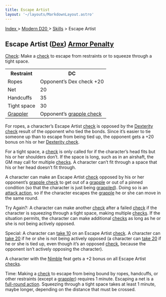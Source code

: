 ```yaml
---
title: Escape Artist
layout: '~/layouts/MarkdownLayout.astro'
---
```


[ Index ](/) > [ Modern D20 ](/modern.d20.srd) > [Skills](/modern.d20.srd/skills) > Escape Artist

## Escape Artist ([Dex](/modern.d20.srd/basics/ability.scores)) [Armor Penalty](/modern.d20.srd/equipment/armor.general)

[Check](/modern.d20.srd/skills/skill.basics): Make a
[check](/modern.d20.srd/skills/skill.basics) to escape from
restraints or to squeeze through a tight space.


<table> <tr><th> Restraint</th> <th>DC </th></tr> <tr><td> Ropes</td><td> Opponent’s Dex check +20 </td></tr> <tr class="shaded"><td> Net</td><td> 20 </td></tr> <tr><td> Handcuffs</td><td> 35 </td></tr> <tr class="shaded"><td> Tight space</td><td> 30</td></tr> <tr><td> <a href="/modern.d20.srd/combat/grapple">Grappler</a></td> <td> Opponent’s <a href="/modern.d20.srd/combat/grapple">grapple check</a></td> </tr> </table>



For ropes, a character’s Escape Artist
[check](/modern.d20.srd/skills/skill.basics) is opposed by the
[Dexterity check](/modern.d20.srd/skills/skill.basics) result of the opponent
who tied the bonds. Since it’s easier to tie someone up than to escape from
being tied up, the opponent gets a +20 bonus on his or her [Dexterity check](/modern.d20.srd/skills/skill.basics).

For a tight space, a [check](/modern.d20.srd/skills/skill.basics) is
only called for if the character’s head fits but his or her shoulders don’t.
If the space is long, such as in an airshaft, the GM may call for multiple
[checks](/modern.d20.srd/skills/skill.basics). A character can’t fit
through a space that his or her head doesn’t fit through.

A character can make an Escape Artist
[check](/modern.d20.srd/skills/skill.basics) opposed by his or her
opponent’s [grapple check](/modern.d20.srd/combat/grapple) to get out of a
[grapple](/modern.d20.srd/combat/grapple) or out of a pinned condition (so
that the character is just being [grappled](/modern.d20.srd/combat/grapple)).
Doing so is an [attack action](/modern.d20.srd/combat/attack.actions), so if
the character escapes the [grapple](/modern.d20.srd/combat/grapple) he or she
can move in the same round.

Try Again?: A character can make another
[check](/modern.d20.srd/skills/skill.basics) after a failed
[check](/modern.d20.srd/skills/skill.basics) if the character is
squeezing through a tight space, making multiple
[checks](/modern.d20.srd/skills/skill.basics). If the situation
permits, the character can make additional
[checks](/modern.d20.srd/skills/skill.basics) as long as he or she
is not being actively opposed.

Special: A character can [take 10](/modern.d20.srd/skills/skill.basics) on an Escape Artist
[check](/modern.d20.srd/skills/skill.basics). A character can [take 20](/modern.d20.srd/skills/skill.basics) if he or she is not being
actively opposed (a character can [take 20](/modern.d20.srd/skills/skill.basics) if he or she is tied up,
even though it’s an opposed
[check](/modern.d20.srd/skills/skill.basics), because the opponent
isn’t actively opposing the character).

A character with the [Nimble](/modern.d20.srd/feats/nimble) feat gets a +2
bonus on all Escape Artist
[checks](/modern.d20.srd/skills/skill.basics).

Time: Making a [check](/modern.d20.srd/skills/skill.basics) to
escape from being bound by ropes, handcuffs, or other restraints (except a
[grappler](/modern.d20.srd/combat/grapple)) requires 1 minute. Escaping a net
is a [full-round action](/modern.d20.srd/combat/full.round.actions). Squeezing
through a tight space takes at least 1 minute, maybe longer, depending on the
distance that must be crossed.

